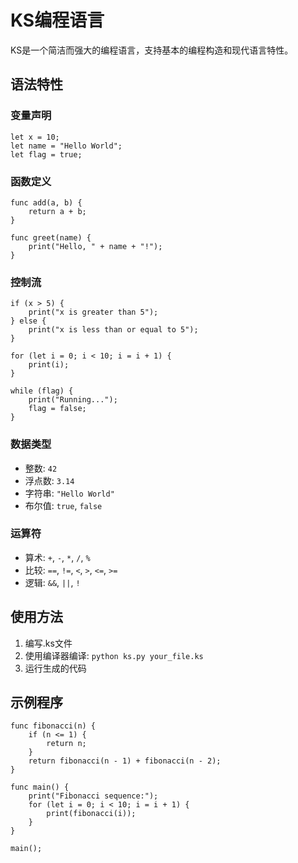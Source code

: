 # KS编程语言

KS是一个简洁而强大的编程语言，支持基本的编程构造和现代语言特性。

## 语法特性

### 变量声明
```ks
let x = 10;
let name = "Hello World";
let flag = true;
```

### 函数定义
```ks
func add(a, b) {
    return a + b;
}

func greet(name) {
    print("Hello, " + name + "!");
}
```

### 控制流
```ks
if (x > 5) {
    print("x is greater than 5");
} else {
    print("x is less than or equal to 5");
}

for (let i = 0; i < 10; i = i + 1) {
    print(i);
}

while (flag) {
    print("Running...");
    flag = false;
}
```

### 数据类型
- 整数: `42`
- 浮点数: `3.14`
- 字符串: `"Hello World"`
- 布尔值: `true`, `false`

### 运算符
- 算术: `+`, `-`, `*`, `/`, `%`
- 比较: `==`, `!=`, `<`, `>`, `<=`, `>=`
- 逻辑: `&&`, `||`, `!`

## 使用方法

1. 编写.ks文件
2. 使用编译器编译: `python ks.py your_file.ks`
3. 运行生成的代码

## 示例程序

```ks
func fibonacci(n) {
    if (n <= 1) {
        return n;
    }
    return fibonacci(n - 1) + fibonacci(n - 2);
}

func main() {
    print("Fibonacci sequence:");
    for (let i = 0; i < 10; i = i + 1) {
        print(fibonacci(i));
    }
}

main();
```
